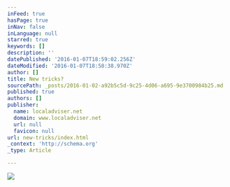 ```yaml
---
inFeed: true
hasPage: true
inNav: false
inLanguage: null
starred: true
keywords: []
description: ''
datePublished: '2016-01-07T18:59:02.256Z'
dateModified: '2016-01-07T18:58:38.970Z'
author: []
title: New tricks?
sourcePath: _posts/2016-01-02-a92b5c5d-9c25-4d06-a695-9e3700984b25.md
published: true
authors: []
publisher:
  name: localadviser.net
  domain: www.localadviser.net
  url: null
  favicon: null
url: new-tricks/index.html
_context: 'http://schema.org'
_type: Article

---
```

![](https://the-grid-user-content.s3-us-west-2.amazonaws.com/3a3f40bf-d2e9-49fe-8309-c34644e8fa6b.jpg)